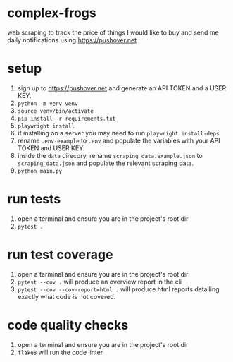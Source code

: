# complex-frogs
web scraping to track the price of things I would like to buy and send me daily notifications using https://pushover.net

# setup
1. sign up to https://pushover.net and generate an API TOKEN and a USER KEY.
1. `python -m venv venv`
1. `source venv/bin/activate`
1. `pip install -r requirements.txt`
1. `playwright install`
1. if installing on a server you may need to run `playwright install-deps`
1. rename `.env-example` to `.env` and populate the variables with your API TOKEN and USER KEY.
1. inside the `data` direcory, rename `scraping_data.example.json` to `scraping_data.json` and populate the relevant scraping data.
1. `python main.py`

# run tests
1. open a terminal and ensure you are in the project's root dir
1. `pytest .`

# run test coverage
1. open a terminal and ensure you are in the project's root dir
1. `pytest --cov .` will produce an overview report in the cli
1. `pytest --cov --cov-report=html .` will produce html reports detailing exactly what code is not covered.

# code quality checks
1. open a terminal and ensure you are in the project's root dir
1. `flake8` will run the code linter
